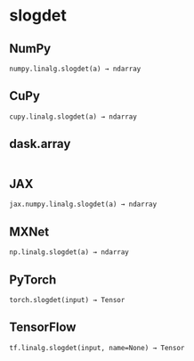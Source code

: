 # slogdet

## NumPy

```
numpy.linalg.slogdet(a) → ndarray
```

## CuPy

```
cupy.linalg.slogdet(a) → ndarray
```

## dask.array

```

```

## JAX

```
jax.numpy.linalg.slogdet(a) → ndarray
```

## MXNet

```
np.linalg.slogdet(a) → ndarray
```

## PyTorch

```
torch.slogdet(input) → Tensor
```

## TensorFlow

```
tf.linalg.slogdet(input, name=None) → Tensor
```
